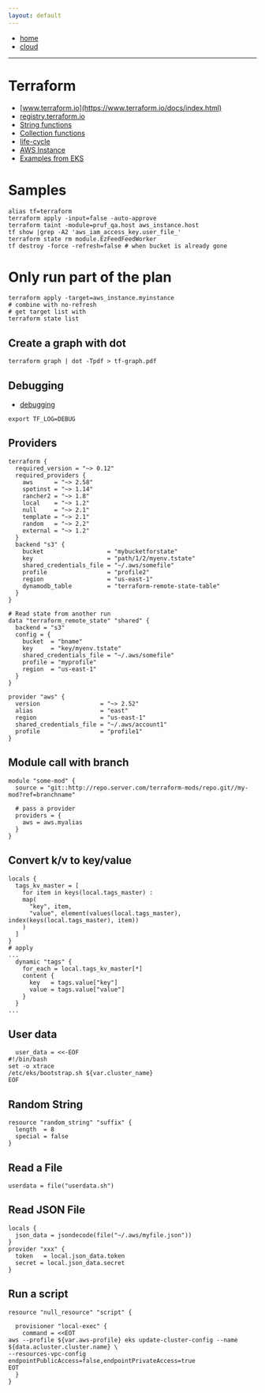 ```yaml
---
layout: default
---
```

- [home](/index.md)
- [cloud](/cloud.md)

---
# Terraform
- [www.terraform.io](https://www.terraform.io/docs/index.html)
- [registry.terraform.io](https://registry.terraform.io/)
- [String functions](https://www.terraform.io/docs/configuration/functions/format.html)
- [Collection functions](https://www.terraform.io/docs/configuration/functions/merge.html)
- [life-cycle](https://www.terraform.io/docs/configuration/resources.html#lifecycle-lifecycle-customizations)
- [AWS Instance](https://www.terraform.io/docs/providers/aws/r/instance.html)
- [Examples from EKS](https://github.com/terraform-aws-modules/terraform-aws-eks/blob/master/workers.tf)

# Samples
```
alias tf=terraform
terraform apply -input=false -auto-approve
terraform taint -module=pruf_qa.host aws_instance.host
tf show |grep -A2 'aws_iam_access_key.user_file_'
terraform state rm module.EzFeedFeedWorker
tf destroy -force -refresh=false # when bucket is already gone
```

# Only run part of the plan
```
terraform apply -target=aws_instance.myinstance
# combine with no-refresh
# get target list with 
terraform state list
```

## Create a graph with dot
```
terraform graph | dot -Tpdf > tf-graph.pdf
```

## Debugging
- [debugging](https://www.terraform.io/docs/internals/debugging.html)

```
export TF_LOG=DEBUG
```


## Providers
```
terraform {
  required_version = "~> 0.12"
  required_providers {
    aws      = "~> 2.58"
    spotinst = "~> 1.14"
    rancher2 = "~> 1.8"
    local    = "~> 1.2"
    null     = "~> 2.1"
    template = "~> 2.1"
    random   = "~> 2.2"
    external = "~> 1.2"
  }
  backend "s3" {
    bucket                  = "mybucketforstate"
    key                     = "path/1/2/myenv.tstate"
    shared_credentials_file = "~/.aws/somefile"
    profile                 = "profile2"
    region                  = "us-east-1"
    dynamodb_table          = "terraform-remote-state-table"
  }
}

# Read state from another run
data "terraform_remote_state" "shared" {
  backend = "s3"
  config = {
    bucket  = "bname"
    key     = "key/myenv.tstate"
    shared_credentials_file = "~/.aws/somefile"
    profile = "myprofile"
    region  = "us-east-1"
  }
}

provider "aws" {
  version                 = "~> 2.52"
  alias                   = "east"
  region                  = "us-east-1"
  shared_credentials_file = "~/.aws/account1"
  profile                 = "profile1"
}

```

## Module call with branch
```
module "some-mod" {
  source = "git::http://repo.server.com/terraform-mods/repo.git//my-mod?ref=branchname"

  # pass a provider
  providers = {
    aws = aws.myalias
  }
}
```

## Convert k/v to key/value
```
locals {
  tags_kv_master = [
    for item in keys(local.tags_master) :
    map(
      "key", item,
      "value", element(values(local.tags_master), index(keys(local.tags_master), item))
    )
  ]
}
# apply
...
  dynamic "tags" {
    for_each = local.tags_kv_master[*]
    content {
      key   = tags.value["key"]
      value = tags.value["value"]
    }
  }
...
```

## User data
```
  user_data = <<-EOF
#!/bin/bash
set -o xtrace
/etc/eks/bootstrap.sh ${var.cluster_name}
EOF
```
## Random String
```
resource "random_string" "suffix" {
  length  = 8
  special = false
}
```
## Read a File
```
userdata = file("userdata.sh")
```

## Read JSON File
```
locals {
  json_data = jsondecode(file("~/.aws/myfile.json"))
}
provider "xxx" {
  token   = local.json_data.token
  secret = local.json_data.secret
}
```


## Run a script
```
resource "null_resource" "script" {

  provisioner "local-exec" {
    command = <<EOT
aws --profile ${var.aws-profile} eks update-cluster-config --name ${data.acluster.cluster.name} \
--resources-vpc-config endpointPublicAccess=false,endpointPrivateAccess=true
EOT
  }
}
```
